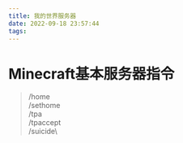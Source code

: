 ```yaml
---
title: 我的世界服务器
date: 2022-09-18 23:57:44
tags:
---
```

# Minecraft基本服务器指令
> /home \
> /sethome\
> /tpa\
> /tpaccept\
> /suicide\
>